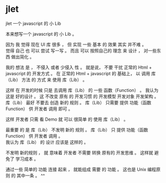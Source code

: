 # jlet
jlet  一个 javascript 的 小 Lib


本来想写一个 javascript 的 小 Lib 。

因为 我 觉得 现在 UI 库 很多  ，    但 实现 一些 基本 的 效果 其实 并不难 。  
觉得 自己 也 可以 尝试 写一写 。 而且 可以 按照自己的 理念 来 设计 ，  对一些东西 做出简化 。

我的 想法 是 ， 不侵入 或者 少侵入 性 。  就是说， 不要 干扰 正常的 Html + javascript 的 开发方式 。
在 正常的 Html + javascript  的 基础上，  以  调用 库（Lib） 方法 的 方式 来 使用 库（Lib） 。


这样 在 开发的时候 只是 去调用 库（Lib） 的 一些 函数（Function） 。  我认为这是 好的设计 。
这 不改变 原有 的 开发习惯 的 开发模型 开发对象 开发架构 。  库（Lib） 最好 不要去 创造 新的 规则 。
库（Lib） 只需要 提供 功能（函数 Function）  供 开发者 调用 即可  。

这样 开发者 只需 看 Demo 就 可以 很简单 的 使用  库（Lib） 。

最重要 的 是 库（Lib） 不发明 新的 规则 。 库（Lib） 只 提供 功能（函数 Function）  供 开发者 调用 。    
我认为 库（Lib） 的 设计 应该是 这样的 。

不发明 新的规则 ，  就 意味着 开发者 不需要 转换 原有的 开发思维 。  这样就 避免了 学习成本 。

通过一些 简单的 功能 连接 起来 ， 就能组成 需要 的 功能 。    这也是 Unix 编程原则 的 其中一条 。  ^^









